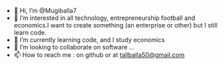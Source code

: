 - 👋 Hi, I’m @Mugiballa7
- 👀 I’m interested in all technology, entrepreneurship football and economics.I want to create something (an enterprise or other) but I still learn code.
- 🌱 I’m currently learning code, and I study economics
- 💞️ I’m looking to collaborate on software ...
- 📫 How to reach me : on github or at tallballa50@gmail.com

<!---
Mugiballa7/Mugiballa7 is a ✨ special ✨ repository because its `README.md` (this file) appears on your GitHub profile.
You can click the Preview link to take a look at your changes.
--->
